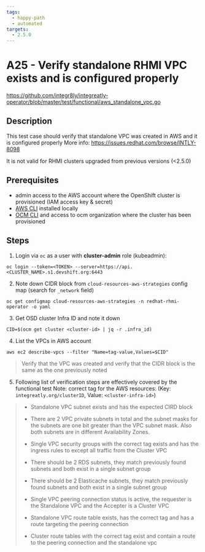 ```yaml
---
tags:
  - happy-path
  - automated
targets:
  - 2.5.0
---
```


# A25 - Verify standalone RHMI VPC exists and is configured properly

<https://github.com/integr8ly/integreatly-operator/blob/master/test/functional/aws_standalone_vpc.go>

## Description

This test case should verify that standalone VPC was created in AWS and it is configured properly
More info: <https://issues.redhat.com/browse/INTLY-8098>

It is not valid for RHMI clusters upgraded from previous versions (<2.5.0)

## Prerequisites

- admin access to the AWS account where the OpenShift cluster is provisioned (IAM access key & secret)
- [AWS CLI](https://docs.aws.amazon.com/cli/latest/userguide/cli-chap-install.html) installed locally
- [OCM CLI](https://github.com/openshift-online/ocm-cli/releases) and access to ocm organization where the cluster has been provisioned

## Steps

1. Login via `oc` as a user with **cluster-admin** role (kubeadmin):

```
oc login --token=<TOKEN> --server=https://api.<CLUSTER_NAME>.s1.devshift.org:6443
```

2. Note down CIDR block from `cloud-resources-aws-strategies` config map (search for `_network` field)

```
oc get configmap cloud-resources-aws-strategies -n redhat-rhmi-operator -o yaml
```

3. Get OSD cluster Infra ID and note it down

```
CID=$(ocm get cluster <cluster-id> | jq -r .infra_id)
```

4. List the VPCs in AWS account

```
aws ec2 describe-vpcs --filter "Name=tag-value,Values=$CID"
```

> Verify that the VPC was created and verify that the CIDR block is the same as the one previously noted

5. Following list of verification steps are effectively covered by the functional test
   Note: correct tag for the AWS resources: (Key: `integreatly.org/clusterID`, Value: `<cluster-infra-id>`)

> - Standalone VPC subnet exists and has the expected CIRD block
>
> - There are 2 VPC private subnets in total and the subnet masks for the subnets are one bit greater than the VPC subnet mask. Also both subnets are in different Availability Zones.
>
> - Single VPC security groups with the correct tag exists and has the ingress rules to except all traffic from the Cluster VPC
>
> - There should be 2 RDS subnets, they match previously found subnets and both exist in a single subnet group
>
> - There should be 2 Elasticache subnets, they match previously found subnets and both exist in a single subnet group
>
> - Single VPC peering connection status is active, the requester is the Standalone VPC and the Accepter is a Cluster VPC
>
> - Standalone VPC route table exists, has the correct tag and has a route targeting the peering connection
>
> - Cluster route tables with the correct tag exist and contain a route to the peering connection and the standalone vpc
